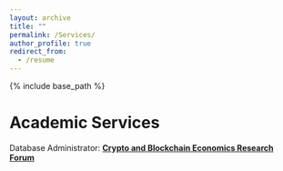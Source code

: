 ```yaml
---
layout: archive
title: ""
permalink: /Services/
author_profile: true
redirect_from:
  - /resume
---
```


{% include base_path %}



# Academic Services
Database Administrator: [**Crypto and Blockchain Economics Research Forum**](https://www.cber-forum.org/literature)<br>




